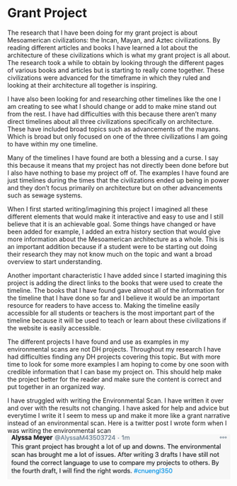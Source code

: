 # Grant Project
The research that I have been doing for my grant project is about Mesoamerican civilizations: the Incan, Mayan, and Aztec civilizations. By reading different articles and books I have learned a lot about the architecture of these civilizations which is what my grant project is all about. The research took a while to obtain by looking through the different pages of various books and articles but is starting to really come together. These civilizations were advanced for the timeframe in which they ruled and looking at their architecture all together is inspiring. 

I have also been looking for and researching other timelines like the one I am creating to see what I should change or add to make mine stand out from the rest. I have had difficulties with this because there aren’t many direct timelines about all three civilizations specifically on architecture. These have included broad topics such as advancements of the mayans. Which is broad but only focused on one of the three civilizations I am going to have within my one timeline. 

Many of the timelines I have found are both a blessing and a curse. I say this because it means that my project has not directly been done before but I also have nothing to base my project off of. The examples I have found are just timelines during the times that the civilizations ended up being in power and they don’t focus primarily on architecture but on other advancements such as sewage systems. 

When I first started writing/imagining this project I imagined all these different elements that would make it interactive and easy to use and I still believe that it is an achievable goal. Some things have changed or have been added for example, I added an extra history section that would give more information about the Mesoamerican architecture as a whole. This is an important addition because if a student were to be starting out doing their research they may not know much on the topic and want a broad overview to start understanding. 

Another important characteristic I have added since I started imagining this project is adding the direct links to the books that were used to create the timeline. The books that I have found gave almost all of  the information for the timeline that I have done so far and I believe it would be an important resource for readers to have access to. Making the timeline easily accessible for all students or teachers is the most important part of the timeline because it will be used to teach or learn about these civilizations if the website is easily accessible.

The different projects I have found and use as examples in my environmental scans are not DH projects. Throughout my research I have had difficulties finding any DH projects covering this topic. But with more time to look for some more examples I am hoping to come by one soon with credible information that I can base my project on. This should help make the project better for the reader and make sure the content is correct and put together in an organized way.

I have struggled with writing the Environmental Scan. I have written it over and over with the results not changing. I have asked for help and advice but everytime I write it I seem to mess up and make it more like a grant narrative instead of an environmental scan. Here is a twitter post I wrote form when I was writing the environmental scan
![Here is a twitter post I wrote form when I was writing the environmental scan.](https://raw.githubusercontent.com/AlyssaM9988/alyssa-meyer/master/Screen%20Shot%202020-11-17%20at%201.10.00%20PM.png)
